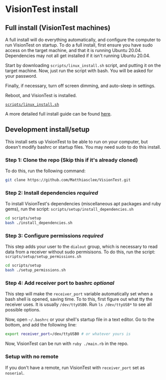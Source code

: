# VisionTest install

## Full install (VisionTest machines)
A full install will do everything automatically, and configure the computer to run VisionTest on startup.
To do a full install, first ensure you have sudo access on the target machine, and that it is running Ubuntu 20.04. Dependencies may not all get installed if it isn't running Ubuntu 20.04.

Start by downloading `scripts/linux_install.sh` script, and putting it on the target machine.
Now, just run the script with bash. You will be asked for your password.

Finally, if necessary, turn off screen dimming, and auto-sleep in settings.

Reboot, and VisionTest is installed.

[`scripts/linux_install.sh`](https://raw.githubusercontent.com/Matthiasclee/VisionTest/master/scripts/linux_install.sh)

A more detailed full install guide can be found [here](https://github.com/Matthiasclee/VisionTest/blob/master/docs/VisionTest%20install%20guide.pdf).

## Development install/setup
This install sets up VisionTest to be able to run on your computer, but doesn't modify bashrc or startup files.
You may need sudo to do this install.

### Step 1: Clone the repo (Skip this if it's already cloned)
To do this, run the following command:
```sh
git clone https://github.com/Matthiasclee/VisionTest.git
```

### Step 2: Install dependencies *required*
To install VisionTest's dependencies (miscellaneous apt packages and ruby gems), run the script: `scripts/setup/install_dependencies.sh`

```sh
cd scripts/setup
bash ./install_dependencies.sh
```

### Step 3: Configure permissions *required*
This step adds your user to the `dialout` group, which is necessary to read data from a receiver without sudo permisisons.
To do this, run the script: `scripts/setup/setup_permissions.sh`

```sh
cd scripts/setup
bash ./setup_permissions.sh
```

### Step 4: Add receiver port to bashrc *optional*
This step will make the `receiver_port` variable automatically set when a bash shell is opened, saving time.
To to this, first figure out what tty the receiver uses. It is usually `/dev/ttyUSB0`. Run `ls /dev/ttyUSB*` to see all possible options.

Now, open `~/.bashrc` or your shell's startup file in a text editor. Go to the bottom, and add the following line:
```sh
export receiver_port=/dev/ttyUSB0 # or whatever yours is
```

Now, VisionTest can be run with `ruby ./main.rb` in the repo.

### Setup with no remote
If you don't have a remote, run VisionTest with `receiver_port` set as `noserial`.
